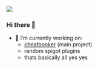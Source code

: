 ![](https://komarev.com/ghpvc/?username=Premiering&color=blueviolet)

### Hi there 👋
- 🔭 I’m currently working on:
    - [cheatbonker](https://github.com/CheatBonker) (main project)
    - random spigot plugins
    - thats basically all yes yes

